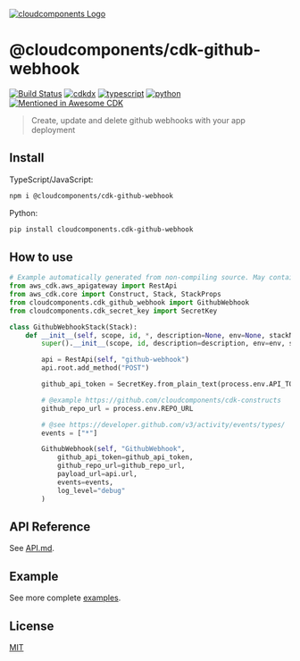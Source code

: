 [![cloudcomponents Logo](https://raw.githubusercontent.com/cloudcomponents/cdk-constructs/master/logo.png)](https://github.com/cloudcomponents/cdk-constructs)

# @cloudcomponents/cdk-github-webhook

[![Build Status](https://github.com/cloudcomponents/cdk-constructs/workflows/Build/badge.svg)](https://github.com/cloudcomponents/cdk-constructs/actions?query=workflow=Build)
[![cdkdx](https://img.shields.io/badge/buildtool-cdkdx-blue.svg)](https://github.com/hupe1980/cdkdx)
[![typescript](https://img.shields.io/badge/jsii-typescript-blueviolet.svg)](https://www.npmjs.com/package/@cloudcomponents/cdk-github-webhook)
[![python](https://img.shields.io/badge/jsii-python-blueviolet.svg)](https://pypi.org/project/cloudcomponents.cdk-github-webhook/)
[![Mentioned in Awesome CDK](https://awesome.re/mentioned-badge.svg)](https://github.com/kolomied/awesome-cdk)

> Create, update and delete github webhooks with your app deployment

## Install

TypeScript/JavaScript:

```bash
npm i @cloudcomponents/cdk-github-webhook
```

Python:

```bash
pip install cloudcomponents.cdk-github-webhook
```

## How to use

```python
# Example automatically generated from non-compiling source. May contain errors.
from aws_cdk.aws_apigateway import RestApi
from aws_cdk.core import Construct, Stack, StackProps
from cloudcomponents.cdk_github_webhook import GithubWebhook
from cloudcomponents.cdk_secret_key import SecretKey

class GithubWebhookStack(Stack):
    def __init__(self, scope, id, *, description=None, env=None, stackName=None, tags=None, synthesizer=None, terminationProtection=None, analyticsReporting=None):
        super().__init__(scope, id, description=description, env=env, stackName=stackName, tags=tags, synthesizer=synthesizer, terminationProtection=terminationProtection, analyticsReporting=analyticsReporting)

        api = RestApi(self, "github-webhook")
        api.root.add_method("POST")

        github_api_token = SecretKey.from_plain_text(process.env.API_TOKEN)

        # @example https://github.com/cloudcomponents/cdk-constructs
        github_repo_url = process.env.REPO_URL

        # @see https://developer.github.com/v3/activity/events/types/
        events = ["*"]

        GithubWebhook(self, "GithubWebhook",
            github_api_token=github_api_token,
            github_repo_url=github_repo_url,
            payload_url=api.url,
            events=events,
            log_level="debug"
        )
```

## API Reference

See [API.md](https://github.com/cloudcomponents/cdk-constructs/tree/master/packages/cdk-github-webhook/API.md).

## Example

See more complete [examples](https://github.com/cloudcomponents/cdk-constructs/tree/master/examples).

## License

[MIT](https://github.com/cloudcomponents/cdk-constructs/tree/master/packages/cdk-github-webhook/LICENSE)
